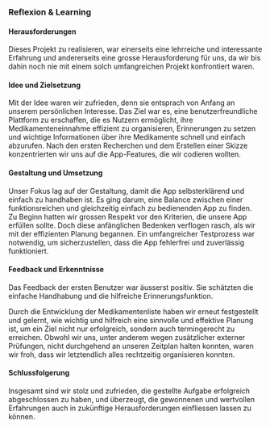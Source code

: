 ### Reflexion & Learning

#### Herausforderungen

Dieses Projekt zu realisieren, war einerseits eine lehrreiche und interessante Erfahrung und andererseits eine grosse Herausforderung für uns, da wir bis dahin noch nie mit einem solch umfangreichen Projekt konfrontiert waren.

#### Idee und Zielsetzung

Mit der Idee waren wir zufrieden, denn sie entsprach von Anfang an unserem persönlichen Interesse. Das Ziel war es, eine benutzerfreundliche Plattform zu erschaffen, die es Nutzern ermöglicht, ihre Medikamenteneinnahme effizient zu organisieren, Erinnerungen zu setzen und wichtige Informationen über ihre Medikamente schnell und einfach abzurufen. Nach den ersten Recherchen und dem Erstellen einer Skizze konzentrierten wir uns auf die App-Features, die wir codieren wollten.

#### Gestaltung und Umsetzung

Unser Fokus lag auf der Gestaltung, damit die App selbsterklärend und einfach zu handhaben ist. Es ging darum, eine Balance zwischen einer funktionsreichen und gleichzeitig einfach zu bedienenden App zu finden. Zu Beginn hatten wir grossen Respekt vor den Kriterien, die unsere App erfüllen sollte. Doch diese anfänglichen Bedenken verflogen rasch, als wir mit der effizienten Planung begannen. Ein umfangreicher Testprozess war notwendig, um sicherzustellen, dass die App fehlerfrei und zuverlässig funktioniert.

#### Feedback und Erkenntnisse

Das Feedback der ersten Benutzer war äusserst positiv. Sie schätzten die einfache Handhabung und die hilfreiche Erinnerungsfunktion.

Durch die Entwicklung der Medikamentenliste haben wir erneut festgestellt und gelernt, wie wichtig und hilfreich eine sinnvolle und effektive Planung ist, um ein Ziel nicht nur erfolgreich, sondern auch termingerecht zu erreichen. Obwohl wir uns, unter anderem wegen zusätzlicher externer Prüfungen, nicht durchgehend an unseren Zeitplan halten konnten, waren wir froh, dass wir letztendlich alles rechtzeitig organisieren konnten.

#### Schlussfolgerung

Insgesamt sind wir stolz und zufrieden, die gestellte Aufgabe erfolgreich abgeschlossen zu haben, und überzeugt, die gewonnenen und wertvollen Erfahrungen auch in zukünftige Herausforderungen einfliessen lassen zu können.




